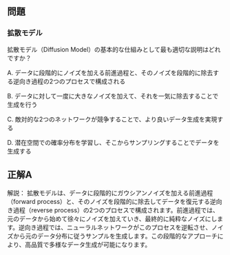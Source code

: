 ## 問題
### 拡散モデル
拡散モデル（Diffusion Model）の基本的な仕組みとして最も適切な説明はどれですか？

A. データに段階的にノイズを加える前進過程と、そのノイズを段階的に除去する逆向き過程の2つのプロセスで構成される

B. データに対して一度に大きなノイズを加えて、それを一気に除去することで生成を行う

C. 敵対的な2つのネットワークが競争することで、より良いデータ生成を実現する

D. 潜在空間での確率分布を学習し、そこからサンプリングすることでデータを生成する

## 正解A

解説：
拡散モデルは、データに段階的にガウシアンノイズを加える前進過程（forward process）と、そのノイズを段階的に除去してデータを復元する逆向き過程（reverse process）の2つのプロセスで構成されます。前進過程では、元のデータから始めて徐々にノイズを加えていき、最終的に純粋なノイズにします。逆向き過程では、ニューラルネットワークがこのプロセスを逆転させ、ノイズから元のデータ分布に従うサンプルを生成します。この段階的なアプローチにより、高品質で多様なデータ生成が可能になります。 